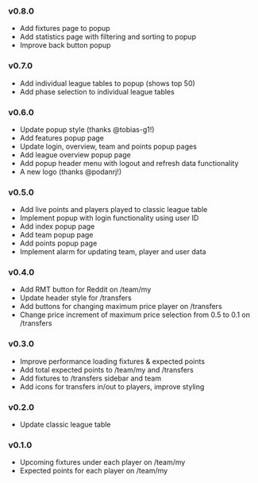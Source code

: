 ### v0.8.0

- Add fixtures page to popup
- Add statistics page with filtering and sorting to popup
- Improve back button popup

### v0.7.0

- Add individual league tables to popup (shows top 50)
- Add phase selection to individual league tables

### v0.6.0

- Update popup style (thanks @tobias-g1!)
- Add features popup page
- Update login, overview, team and points popup pages
- Add league overview popup page
- Add popup header menu with logout and refresh data functionality
- A new logo (thanks @podanrj!)

### v0.5.0

- Add live points and players played to classic league table
- Implement popup with login functionality using user ID
- Add index popup page
- Add team popup page
- Add points popup page
- Implement alarm for updating team, player and user data

### v0.4.0

- Add RMT button for Reddit on /team/my
- Update header style for /transfers
- Add buttons for changing maximum price player on /transfers
- Change price increment of maximum price selection from 0.5 to 0.1 on /transfers

### v0.3.0

- Improve performance loading fixtures & expected points
- Add total expected points to /team/my and /transfers
- Add fixtures to /transfers sidebar and team
- Add icons for transfers in/out to players, improve styling

### v0.2.0

- Update classic league table

### v0.1.0

- Upcoming fixtures under each player on /team/my
- Expected points for each player on /team/my
